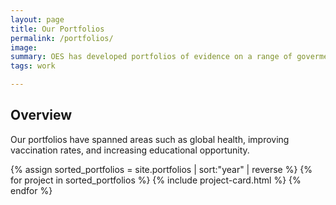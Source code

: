 ```yaml
---
layout: page
title: Our Portfolios
permalink: /portfolios/
image:
summary: OES has developed portfolios of evidence on a range of goverment-wide priorities. 
tags: work

---
```



## Overview
Our portfolios have spanned areas such as global health, improving vaccination rates, and increasing educational opportunity. 

<div class="margin-top-4">
  <div class="grid-row grid-gap">
    {% assign sorted_portfolios = site.portfolios | sort:"year" | reverse %}
    {% for project in sorted_portfolios %}
      {% include project-card.html %}
    {% endfor %}
  </div>
</div>
